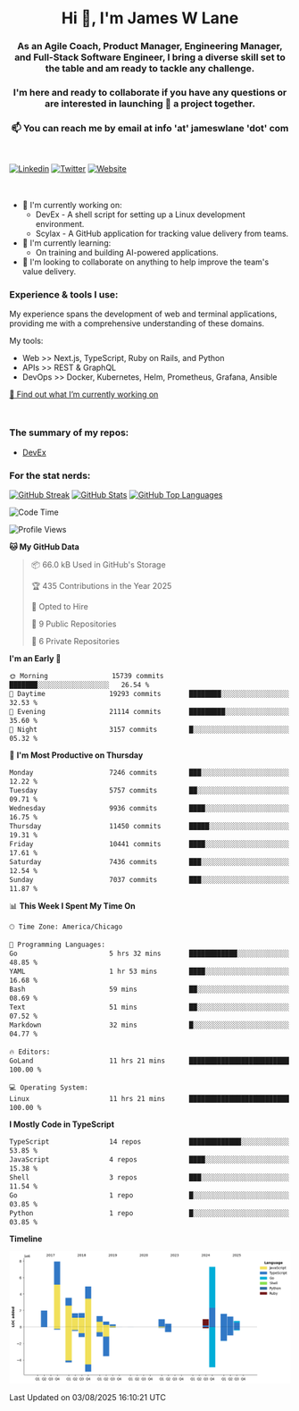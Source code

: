 <h1 align="center">Hi 👋, I'm James W Lane</h1>
<h3 align="center">As an Agile Coach, Product Manager, Engineering Manager, and Full-Stack Software Engineer, I bring a diverse skill set to the table and am ready to tackle any challenge.</h3>
<h3 align="center">I'm here and ready to collaborate if you have any questions or are interested in launching 🚀 a project together.</h3>

<div style="margin-top: 16px;" />

<h3 align="center">📫 You can reach me by email at info 'at' jameswlane 'dot' com</h3>

<div style="margin-top: 48px;" />

[![Linkedin](https://img.shields.io/badge/LinkedIn-0077B5?style=for-the-badge&logo=linkedin&logoColor=white)](https://www.linkedin.com/in/jameswlane/)
[![Twitter](https://img.shields.io/badge/Twitter-1DA1F2?style=for-the-badge&logo=twitter&logoColor=white)](https://x.com/jameswlane)
[![Website](https://img.shields.io/website?down_color=red&down_message=offline&style=for-the-badge&up_color=green&up_message=up&url=https%3A%2F%2Fwww.jameswlane.com)](https://www.jameswlane.com)

<div style="margin-top: 48px;" />

- 🔭 I'm currently working on:
  - DevEx - A shell script for setting up a Linux development environment.
  - Scylax - A GitHub application for tracking value delivery from teams.
- 🌱 I'm currently learning:
  - On training and building AI-powered applications.
- 👯 I'm looking to collaborate on anything to help improve the team's value delivery.

### Experience & tools I use:

My experience spans the development of web and terminal applications, providing me with a comprehensive understanding of these domains.

My tools:
- Web >> Next.js, TypeScript, Ruby on Rails, and Python
- APIs >> REST & GraphQL
- DevOps >> Docker, Kubernetes, Helm, Prometheus, Grafana, Ansible

[🔭 Find out what I’m currently working on](https://www.jameswlane.com/now)  

<div style="margin-top: 50px;"/>

### The summary of my repos:
- [DevEx](https://github.com/jameswlane/devex)  

### For the stat nerds:
[![GitHub Streak](https://github-readme-streak-stats.herokuapp.com?user=jameswlane&theme=tokyonight)](https://git.io/streak-stats)
[![GitHub Stats](https://github-readme-stats.vercel.app/api?username=jameswlane&show_icons=true&theme=tokyonight)](https://github-readme-stats.vercel.app)
[![GitHub Top Languages](https://github-readme-stats.vercel.app/api/top-langs?username=jameswlane&show_icons=true&locale=en&layout=compact&theme=tokyonight)](https://github-readme-stats.vercel.app)

<!--START_SECTION:waka-->
![Code Time](http://img.shields.io/badge/Code%20Time-682%20hrs%2022%20mins-blue)

![Profile Views](http://img.shields.io/badge/Profile%20Views-5-blue)

**🐱 My GitHub Data** 

> 📦 66.0 kB Used in GitHub's Storage 
 > 
> 🏆 435 Contributions in the Year 2025
 > 
> 💼 Opted to Hire
 > 
> 📜 9 Public Repositories 
 > 
> 🔑 6 Private Repositories 
 > 
**I'm an Early 🐤** 

```text
🌞 Morning                15739 commits       ███████░░░░░░░░░░░░░░░░░░   26.54 % 
🌆 Daytime                19293 commits       ████████░░░░░░░░░░░░░░░░░   32.53 % 
🌃 Evening                21114 commits       █████████░░░░░░░░░░░░░░░░   35.60 % 
🌙 Night                  3157 commits        █░░░░░░░░░░░░░░░░░░░░░░░░   05.32 % 
```
📅 **I'm Most Productive on Thursday** 

```text
Monday                   7246 commits        ███░░░░░░░░░░░░░░░░░░░░░░   12.22 % 
Tuesday                  5757 commits        ██░░░░░░░░░░░░░░░░░░░░░░░   09.71 % 
Wednesday                9936 commits        ████░░░░░░░░░░░░░░░░░░░░░   16.75 % 
Thursday                 11450 commits       █████░░░░░░░░░░░░░░░░░░░░   19.31 % 
Friday                   10441 commits       ████░░░░░░░░░░░░░░░░░░░░░   17.61 % 
Saturday                 7436 commits        ███░░░░░░░░░░░░░░░░░░░░░░   12.54 % 
Sunday                   7037 commits        ███░░░░░░░░░░░░░░░░░░░░░░   11.87 % 
```


📊 **This Week I Spent My Time On** 

```text
🕑︎ Time Zone: America/Chicago

💬 Programming Languages: 
Go                       5 hrs 32 mins       ████████████░░░░░░░░░░░░░   48.85 % 
YAML                     1 hr 53 mins        ████░░░░░░░░░░░░░░░░░░░░░   16.68 % 
Bash                     59 mins             ██░░░░░░░░░░░░░░░░░░░░░░░   08.69 % 
Text                     51 mins             ██░░░░░░░░░░░░░░░░░░░░░░░   07.52 % 
Markdown                 32 mins             █░░░░░░░░░░░░░░░░░░░░░░░░   04.77 % 

🔥 Editors: 
GoLand                   11 hrs 21 mins      █████████████████████████   100.00 % 

💻 Operating System: 
Linux                    11 hrs 21 mins      █████████████████████████   100.00 % 
```

**I Mostly Code in TypeScript** 

```text
TypeScript               14 repos            █████████████░░░░░░░░░░░░   53.85 % 
JavaScript               4 repos             ████░░░░░░░░░░░░░░░░░░░░░   15.38 % 
Shell                    3 repos             ███░░░░░░░░░░░░░░░░░░░░░░   11.54 % 
Go                       1 repo              █░░░░░░░░░░░░░░░░░░░░░░░░   03.85 % 
Python                   1 repo              █░░░░░░░░░░░░░░░░░░░░░░░░   03.85 % 
```



**Timeline**

![Lines of Code chart](https://raw.githubusercontent.com/jameswlane/jameswlane/main/assets/bar_graph.png)


 Last Updated on 03/08/2025 16:10:21 UTC
<!--END_SECTION:waka-->
